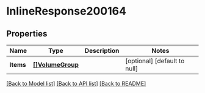 # InlineResponse200164

## Properties
Name | Type | Description | Notes
------------ | ------------- | ------------- | -------------
**Items** | [**[]VolumeGroup**](VolumeGroup.md) |  | [optional] [default to null]

[[Back to Model list]](../README.md#documentation-for-models) [[Back to API list]](../README.md#documentation-for-api-endpoints) [[Back to README]](../README.md)


